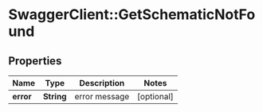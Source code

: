 # SwaggerClient::GetSchematicNotFound

## Properties
Name | Type | Description | Notes
------------ | ------------- | ------------- | -------------
**error** | **String** | error message | [optional] 


